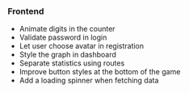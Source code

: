 ### Frontend

- Animate digits in the counter
- Validate password in login
- Let user choose avatar in registration
- Style the graph in dashboard
- Separate statistics using routes
- Improve button styles at the bottom of the game
- Add a loading spinner when fetching data
